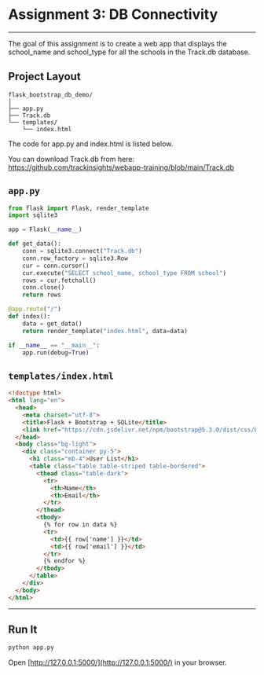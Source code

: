 # Assignment 3: DB Connectivity  

---

The goal of this assignment is to create a web app that displays the school_name and school_type 
for all the schools in the Track.db database. 

## Project Layout

```
flask_bootstrap_db_demo/
│
├── app.py
├── Track.db
└── templates/
    └── index.html
```

The code for app.py and index.html is listed below. 

You can download Track.db from here: https://github.com/trackinsights/webapp-training/blob/main/Track.db

## `app.py`

```python
from flask import Flask, render_template
import sqlite3

app = Flask(__name__)

def get_data():
    conn = sqlite3.connect("Track.db")
    conn.row_factory = sqlite3.Row
    cur = conn.cursor()
    cur.execute("SELECT school_name, school_type FROM school")
    rows = cur.fetchall()
    conn.close()
    return rows

@app.route("/")
def index():
    data = get_data()
    return render_template("index.html", data=data)

if __name__ == "__main__":
    app.run(debug=True)
```

## `templates/index.html`

```html
<!doctype html>
<html lang="en">
  <head>
    <meta charset="utf-8">
    <title>Flask + Bootstrap + SQLite</title>
    <link href="https://cdn.jsdelivr.net/npm/bootstrap@5.3.0/dist/css/bootstrap.min.css" rel="stylesheet">
  </head>
  <body class="bg-light">
    <div class="container py-5">
      <h1 class="mb-4">User List</h1>
      <table class="table table-striped table-bordered">
        <thead class="table-dark">
          <tr>
            <th>Name</th>
            <th>Email</th>
          </tr>
        </thead>
        <tbody>
          {% for row in data %}
          <tr>
            <td>{{ row['name'] }}</td>
            <td>{{ row['email'] }}</td>
          </tr>
          {% endfor %}
        </tbody>
      </table>
    </div>
  </body>
</html>
```

---

## Run It

```bash
python app.py
```

Open [http://127.0.0.1:5000/](http://127.0.0.1:5000/) in your browser.
